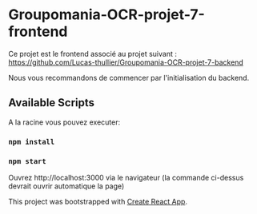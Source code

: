 # Groupomania-OCR-projet-7-frontend

Ce projet est le frontend associé au projet suivant : https://github.com/Lucas-thullier/Groupomania-OCR-projet-7-backend

Nous vous recommandons de commencer par l'initialisation du backend.

## Available Scripts

A la racine vous pouvez executer:

### `npm install`

### `npm start`

Ouvrez http://localhost:3000 via le navigateur (la commande ci-dessus devrait ouvrir automatique la page)

This project was bootstrapped with [Create React App](https://github.com/facebook/create-react-app).
